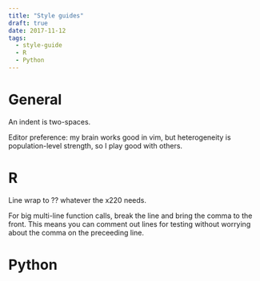```yaml
---
title: "Style guides"
draft: true
date: 2017-11-12
tags:
  - style-guide
  - R
  - Python
---
```


# General

An indent is two-spaces.

Editor preference: my brain works good in vim, but heterogeneity
is population-level strength, so I play good with others.

# R

Line wrap to ?? whatever the x220 needs.

For big multi-line function calls, break the line and bring the
comma to the front. This means you can comment out lines for testing
without worrying about the comma on the preceeding line.

# Python

# 

<!--- an idea https://github.com/tibbe/haskell-style-guide/blob/master/haskell-style.md 
http://ieng9.ucsd.edu/~cs30x/indhill-cstyle.html
-->
